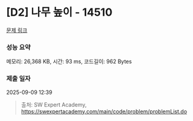 # [D2] 나무 높이 - 14510 

[문제 링크](https://swexpertacademy.com/main/code/problem/problemDetail.do?contestProbId=AYFofW8qpXYDFAR4) 

### 성능 요약

메모리: 26,368 KB, 시간: 93 ms, 코드길이: 962 Bytes

### 제출 일자

2025-09-09 12:39



> 출처: SW Expert Academy, https://swexpertacademy.com/main/code/problem/problemList.do